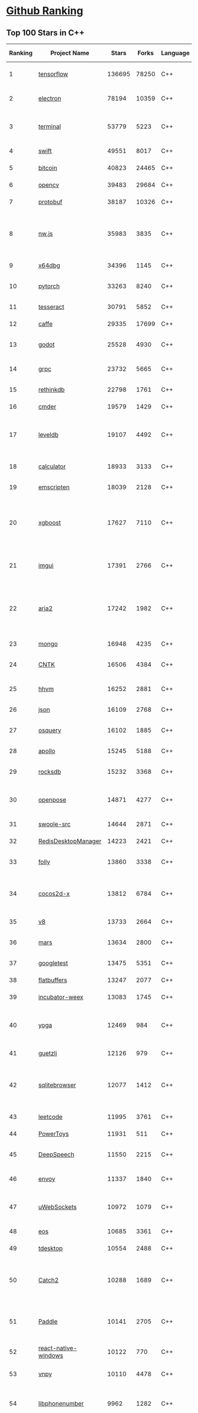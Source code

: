 [Github Ranking](../README.md)
==========

## Top 100 Stars in C\+\+

| Ranking | Project Name | Stars | Forks | Language | Open Issues | Description | Last Commit |
| ------- | ------------ | ----- | ----- | -------- | ----------- | ----------- | ----------- |
| 1 | [tensorflow](https://github.com/tensorflow/tensorflow) | 136695 | 78250 | C++ | 2982 | An Open Source Machine Learning Framework for Everyone | 2019-11-01T10:31:34Z |
| 2 | [electron](https://github.com/electron/electron) | 78194 | 10359 | C++ | 1212 | :electron: Build cross-platform desktop apps with JavaScript, HTML, and CSS | 2019-11-01T08:51:44Z |
| 3 | [terminal](https://github.com/microsoft/terminal) | 53779 | 5223 | C++ | 753 | The new Windows Terminal, and the original Windows console host - all in the same place! | 2019-11-01T00:17:32Z |
| 4 | [swift](https://github.com/apple/swift) | 49551 | 8017 | C++ | 606 | The Swift Programming Language | 2019-11-01T07:17:40Z |
| 5 | [bitcoin](https://github.com/bitcoin/bitcoin) | 40823 | 24465 | C++ | 1040 | Bitcoin Core integration/staging tree | 2019-11-01T10:57:53Z |
| 6 | [opencv](https://github.com/opencv/opencv) | 39483 | 29684 | C++ | 1767 | Open Source Computer Vision Library | 2019-11-01T08:11:11Z |
| 7 | [protobuf](https://github.com/protocolbuffers/protobuf) | 38187 | 10326 | C++ | 766 | Protocol Buffers - Google's data interchange format | 2019-11-01T01:34:52Z |
| 8 | [nw.js](https://github.com/nwjs/nw.js) | 35983 | 3835 | C++ | 742 | Call all Node.js modules directly from DOM/WebWorker and enable a new way of writing applications with all Web technologies. | 2019-11-01T05:31:38Z |
| 9 | [x64dbg](https://github.com/x64dbg/x64dbg) | 34396 | 1145 | C++ | 355 | An open-source x64/x32 debugger for windows. | 2019-10-31T14:41:38Z |
| 10 | [pytorch](https://github.com/pytorch/pytorch) | 33263 | 8240 | C++ | 4518 | Tensors and Dynamic neural networks in Python with strong GPU acceleration | 2019-11-01T10:01:26Z |
| 11 | [tesseract](https://github.com/tesseract-ocr/tesseract) | 30791 | 5852 | C++ | 226 | Tesseract Open Source OCR Engine (main repository) | 2019-11-01T08:29:22Z |
| 12 | [caffe](https://github.com/BVLC/caffe) | 29335 | 17699 | C++ | 1067 | Caffe: a fast open framework for deep learning. | 2019-10-27T10:31:28Z |
| 13 | [godot](https://github.com/godotengine/godot) | 25528 | 4930 | C++ | 5698 | Godot Engine – Multi-platform 2D and 3D game engine | 2019-11-01T09:39:28Z |
| 14 | [grpc](https://github.com/grpc/grpc) | 23732 | 5665 | C++ | 934 | The C based gRPC (C++, Python, Ruby, Objective-C, PHP, C#) | 2019-11-01T08:52:14Z |
| 15 | [rethinkdb](https://github.com/rethinkdb/rethinkdb) | 22798 | 1761 | C++ | 1461 | The open-source database for the realtime web. | 2019-10-29T18:23:00Z |
| 16 | [cmder](https://github.com/cmderdev/cmder) | 19579 | 1429 | C++ | 19 | Lovely console emulator package for Windows | 2019-10-27T21:06:23Z |
| 17 | [leveldb](https://github.com/google/leveldb) | 19107 | 4492 | C++ | 126 | LevelDB is a fast key-value storage library written at Google that provides an ordered mapping from string keys to string values. | 2019-10-28T20:24:11Z |
| 18 | [calculator](https://github.com/microsoft/calculator) | 18933 | 3133 | C++ | 136 | Windows Calculator: A simple yet powerful calculator that ships with Windows | 2019-10-31T18:44:26Z |
| 19 | [emscripten](https://github.com/emscripten-core/emscripten) | 18039 | 2128 | C++ | 725 | Emscripten: An LLVM-to-Web Compiler | 2019-11-01T10:05:30Z |
| 20 | [xgboost](https://github.com/dmlc/xgboost) | 17627 | 7110 | C++ | 186 | Scalable, Portable and Distributed Gradient Boosting (GBDT, GBRT or GBM) Library,  for Python, R, Java, Scala, C++ and more. Runs on single machine, Hadoop, Spark, Flink and DataFlow | 2019-11-01T09:02:41Z |
| 21 | [imgui](https://github.com/ocornut/imgui) | 17391 | 2766 | C++ | 449 | Dear ImGui: Bloat-free Immediate Mode Graphical User interface for C++ with minimal dependencies | 2019-10-31T13:01:55Z |
| 22 | [aria2](https://github.com/aria2/aria2) | 17242 | 1982 | C++ | 632 | aria2 is a lightweight multi-protocol & multi-source, cross platform download utility operated in command-line. It supports HTTP/HTTPS, FTP, SFTP, BitTorrent and Metalink. | 2019-10-14T04:07:10Z |
| 23 | [mongo](https://github.com/mongodb/mongo) | 16948 | 4235 | C++ | 40 | The MongoDB Database | 2019-11-01T03:22:10Z |
| 24 | [CNTK](https://github.com/microsoft/CNTK) | 16506 | 4384 | C++ | 787 | Microsoft Cognitive Toolkit (CNTK), an open source deep-learning toolkit | 2019-10-31T00:21:59Z |
| 25 | [hhvm](https://github.com/facebook/hhvm) | 16252 | 2881 | C++ | 873 | A virtual machine for executing programs written in Hack. | 2019-11-01T09:57:28Z |
| 26 | [json](https://github.com/nlohmann/json) | 16109 | 2768 | C++ | 50 | JSON for Modern C++ | 2019-10-31T17:02:47Z |
| 27 | [osquery](https://github.com/osquery/osquery) | 16102 | 1885 | C++ | 615 | SQL powered operating system instrumentation, monitoring, and analytics. | 2019-11-01T10:20:13Z |
| 28 | [apollo](https://github.com/ApolloAuto/apollo) | 15245 | 5188 | C++ | 473 | An open autonomous driving platform | 2019-11-01T08:46:01Z |
| 29 | [rocksdb](https://github.com/facebook/rocksdb) | 15232 | 3368 | C++ | 401 | A library that provides an embeddable, persistent key-value store for fast storage. | 2019-11-01T08:29:14Z |
| 30 | [openpose](https://github.com/CMU-Perceptual-Computing-Lab/openpose) | 14871 | 4277 | C++ | 29 | OpenPose: Real-time multi-person keypoint detection library for body, face, hands, and foot estimation | 2019-10-30T13:48:39Z |
| 31 | [swoole-src](https://github.com/swoole/swoole-src) | 14644 | 2871 | C++ | 61 | 🚀 Coroutine-based concurrency library for PHP | 2019-11-01T10:14:37Z |
| 32 | [RedisDesktopManager](https://github.com/uglide/RedisDesktopManager) | 14223 | 2421 | C++ | 30 | :wrench: Cross-platform GUI management tool for Redis | 2019-10-31T15:37:14Z |
| 33 | [folly](https://github.com/facebook/folly) | 13860 | 3338 | C++ | 192 | An open-source C++ library developed and used at Facebook. | 2019-11-01T02:03:36Z |
| 34 | [cocos2d-x](https://github.com/cocos2d/cocos2d-x) | 13812 | 6784 | C++ | 1354 | Cocos2d-x is a suite of open-source, cross-platform, game-development tools used by millions of developers all over the world. | 2019-11-01T09:31:57Z |
| 35 | [v8](https://github.com/v8/v8) | 13733 | 2664 | C++ | 1 | The official mirror of the V8 Git repository | 2019-10-10T17:52:03Z |
| 36 | [mars](https://github.com/Tencent/mars) | 13634 | 2800 | C++ | 125 | Mars is a cross-platform network component  developed by WeChat. | 2019-11-01T08:23:29Z |
| 37 | [googletest](https://github.com/google/googletest) | 13475 | 5351 | C++ | 121 | Googletest - Google Testing and Mocking Framework | 2019-10-31T19:11:43Z |
| 38 | [flatbuffers](https://github.com/google/flatbuffers) | 13247 | 2077 | C++ | 234 | FlatBuffers: Memory Efficient Serialization Library | 2019-11-01T04:39:03Z |
| 39 | [incubator-weex](https://github.com/apache/incubator-weex) | 13083 | 1745 | C++ | 104 | Apache Weex (Incubating) | 2019-11-01T09:05:58Z |
| 40 | [yoga](https://github.com/facebook/yoga) | 12469 | 984 | C++ | 225 | Yoga is a cross-platform layout engine which implements Flexbox. Follow https://twitter.com/yogalayout for updates. | 2019-10-28T19:54:57Z |
| 41 | [guetzli](https://github.com/google/guetzli) | 12126 | 979 | C++ | 117 | Perceptual JPEG encoder | 2019-10-25T12:45:03Z |
| 42 | [sqlitebrowser](https://github.com/sqlitebrowser/sqlitebrowser) | 12077 | 1412 | C++ | 379 | Official home of the DB Browser for SQLite (DB4S) project. Previously known as "SQLite Database Browser" and "Database Browser for SQLite". Website at:  | 2019-10-31T20:04:37Z |
| 43 | [leetcode](https://github.com/haoel/leetcode) | 11995 | 3761 | C++ | 51 | LeetCode Problems' Solutions  | 2019-10-29T09:00:59Z |
| 44 | [PowerToys](https://github.com/microsoft/PowerToys) | 11931 | 511 | C++ | 373 | Windows system utilities to maximize productivity | 2019-11-01T06:59:25Z |
| 45 | [DeepSpeech](https://github.com/mozilla/DeepSpeech) | 11550 | 2215 | C++ | 103 | A TensorFlow implementation of Baidu's DeepSpeech architecture | 2019-11-01T10:14:03Z |
| 46 | [envoy](https://github.com/envoyproxy/envoy) | 11337 | 1840 | C++ | 606 | Cloud-native high-performance edge/middle/service proxy | 2019-11-01T10:03:11Z |
| 47 | [uWebSockets](https://github.com/uNetworking/uWebSockets) | 10972 | 1079 | C++ | 15 | Simple, secure & standards compliant web I/O for the most demanding of applications | 2019-10-29T18:28:12Z |
| 48 | [eos](https://github.com/EOSIO/eos) | 10685 | 3361 | C++ | 265 | An open source smart contract platform  | 2019-11-01T10:15:00Z |
| 49 | [tdesktop](https://github.com/telegramdesktop/tdesktop) | 10554 | 2488 | C++ | 1160 | Telegram Desktop messaging app | 2019-10-21T18:29:51Z |
| 50 | [Catch2](https://github.com/catchorg/Catch2) | 10288 | 1689 | C++ | 214 | A modern, C++-native, header-only, test framework for unit-tests, TDD and BDD - using C++11, C++14, C++17 and later (or C++03 on the Catch1.x branch) | 2019-10-31T21:52:14Z |
| 51 | [Paddle](https://github.com/PaddlePaddle/Paddle) | 10141 | 2705 | C++ | 1649 | PArallel Distributed Deep LEarning （『飞桨』核心框架，高性能单机、分布式训练和跨平台部署） | 2019-11-01T10:57:12Z |
| 52 | [react-native-windows](https://github.com/microsoft/react-native-windows) | 10122 | 770 | C++ | 324 | A framework for building native Windows apps with React. | 2019-11-01T06:58:32Z |
| 53 | [vnpy](https://github.com/vnpy/vnpy) | 10110 | 4478 | C++ | 22 | 基于Python的开源量化交易平台开发框架 | 2019-11-01T07:39:16Z |
| 54 | [libphonenumber](https://github.com/google/libphonenumber) | 9962 | 1282 | C++ | 86 | Google's common Java, C++ and JavaScript library for parsing, formatting, and validating international phone numbers. | 2019-10-31T16:02:39Z |
| 55 | [LightGBM](https://github.com/microsoft/LightGBM) | 9820 | 2630 | C++ | 43 | A fast, distributed, high performance gradient boosting (GBT, GBDT, GBRT, GBM or MART) framework based on decision tree algorithms, used for ranking, classification and many other machine learning tasks. | 2019-10-31T00:09:26Z |
| 56 | [xbmc](https://github.com/xbmc/xbmc) | 9741 | 5208 | C++ | 590 | Kodi is an award-winning free and open source home theater/media center software and entertainment hub for digital media. With its beautiful interface and powerful skinning engine, it's available for Android, BSD, Linux, macOS, iOS and Windows. | 2019-10-31T23:33:26Z |
| 57 | [foundationdb](https://github.com/apple/foundationdb) | 9579 | 774 | C++ | 373 | FoundationDB - the open source, distributed, transactional key-value store | 2019-11-01T00:07:07Z |
| 58 | [Proton](https://github.com/ValveSoftware/Proton) | 9521 | 332 | C++ | 2124 | Compatibility tool for Steam Play based on Wine and additional components | 2019-10-09T21:23:03Z |
| 59 | [notepad-plus-plus](https://github.com/notepad-plus-plus/notepad-plus-plus) | 9402 | 2446 | C++ | 1057 | Notepad++ official repository | 2019-11-01T10:49:38Z |
| 60 | [Karabiner-Elements](https://github.com/pqrs-org/Karabiner-Elements) | 9363 | 575 | C++ | 90 | Karabiner-Elements is a powerful utility for keyboard customization on macOS Sierra (10.12) or later. | 2019-10-29T16:34:02Z |
| 61 | [incubator-brpc](https://github.com/apache/incubator-brpc) | 9303 | 2238 | C++ | 189 | Industrial-grade RPC framework used throughout Baidu, with 1,000,000+ instances and thousands kinds of services, called "baidu-rpc" inside Baidu. | 2019-11-01T04:30:43Z |
| 62 | [openage](https://github.com/SFTtech/openage) | 9151 | 889 | C++ | 213 | Free (as in freedom) open source clone of the Age of Empires II engine :rocket: | 2019-10-28T09:31:35Z |
| 63 | [hardseed](https://github.com/yangyangwithgnu/hardseed) | 9135 | 1964 | C++ | 35 | SEX IS ZERO (0), so, who wanna be the ONE (1), aha? | 2018-08-25T17:29:23Z |
| 64 | [CRYENGINE](https://github.com/CRYTEK/CRYENGINE) | 9125 | 1789 | C++ | 72 | CRYENGINE is a powerful real-time game development platform created by Crytek. | 2019-11-01T08:41:35Z |
| 65 | [turicreate](https://github.com/apple/turicreate) | 9115 | 913 | C++ | 483 | Turi Create simplifies the development of custom machine learning models. | 2019-11-01T07:01:11Z |
| 66 | [AirSim](https://github.com/microsoft/AirSim) | 9095 | 2352 | C++ | 484 | Open source simulator for autonomous vehicles built on Unreal Engine / Unity, from Microsoft AI & Research | 2019-10-30T22:25:54Z |
| 67 | [openalpr](https://github.com/openalpr/openalpr) | 8931 | 2030 | C++ | 436 | Automatic License Plate Recognition library | 2019-10-21T07:15:01Z |
| 68 | [wkhtmltopdf](https://github.com/wkhtmltopdf/wkhtmltopdf) | 8820 | 1242 | C++ | 866 | Convert HTML to PDF using Webkit (QtWebKit) | 2019-08-30T15:40:36Z |
| 69 | [arangodb](https://github.com/arangodb/arangodb) | 8762 | 590 | C++ | 589 | 🥑 ArangoDB is a native multi-model database with flexible data models for documents, graphs, and key-values. Build high performance applications using a convenient SQL-like query language or JavaScript extensions. | 2019-11-01T10:54:15Z |
| 70 | [napajs](https://github.com/microsoft/napajs) | 8726 | 316 | C++ | 64 | Napa.js: a multi-threaded JavaScript runtime | 2018-10-30T21:08:57Z |
| 71 | [mosh](https://github.com/mobile-shell/mosh) | 8711 | 553 | C++ | 227 | Mobile Shell | 2019-10-17T14:29:31Z |
| 72 | [ClickHouse](https://github.com/ClickHouse/ClickHouse) | 8653 | 1526 | C++ | 1157 | ClickHouse is a free analytic DBMS for big data | 2019-11-01T10:58:36Z |
| 73 | [MMKV](https://github.com/Tencent/MMKV) | 8645 | 908 | C++ | 2 | An efficient, small mobile key-value storage framework developed by WeChat. Works on iOS, Android, macOS and Windows. | 2019-09-16T09:42:07Z |
| 74 | [navicat-keygen](https://github.com/DoubleLabyrinth/navicat-keygen) | 8551 | 2171 | C++ | 11 | A keygen for Navicat | 2019-10-03T07:34:10Z |
| 75 | [yuzu](https://github.com/yuzu-emu/yuzu) | 8499 | 571 | C++ | 187 | Nintendo Switch Emulator | 2019-10-31T01:56:30Z |
| 76 | [rapidjson](https://github.com/Tencent/rapidjson) | 8461 | 2309 | C++ | 391 | A fast JSON parser/generator for C++ with both SAX/DOM style API | 2019-11-01T03:09:20Z |
| 77 | [watchman](https://github.com/facebook/watchman) | 8412 | 657 | C++ | 90 | Watches files and records, or triggers actions, when they change.  | 2019-11-01T02:20:55Z |
| 78 | [Tasmota](https://github.com/arendst/Tasmota) | 8222 | 1937 | C++ | 4 | Alternative Firmware for ESP8266 based devices like itead Sonoff, with Web, Timers, OTA, MQTT, KNX and Sensors Support, to be used on Smart Home Systems. Written for Arduino IDE and PlatformIO | 2019-11-01T10:48:14Z |
| 79 | [dlib](https://github.com/davisking/dlib) | 8129 | 2423 | C++ | 44 | A toolkit for making real world machine learning and data analysis applications in C++ | 2019-11-01T00:27:39Z |
| 80 | [interview](https://github.com/huihut/interview) | 8120 | 2601 | C++ | 2 | 📚 C/C++ 技术面试基础知识总结，包括语言、程序库、数据结构、算法、系统、网络、链接装载库等知识及面试经验、招聘、内推等信息。 | 2019-10-27T12:13:22Z |
| 81 | [Magisk](https://github.com/topjohnwu/Magisk) | 8068 | 1258 | C++ | 18 | A Magic Mask to Alter Android System Systemless-ly | 2019-11-01T08:26:00Z |
| 82 | [filament](https://github.com/google/filament) | 7996 | 556 | C++ | 71 | Filament is a real-time physically based rendering engine for Android, iOS, Windows, Linux, macOS and WASM/WebGL | 2019-11-01T00:02:11Z |
| 83 | [faiss](https://github.com/facebookresearch/faiss) | 7965 | 1461 | C++ | 58 | A library for efficient similarity search and clustering of dense vectors. | 2019-11-01T03:57:58Z |
| 84 | [horovod](https://github.com/horovod/horovod) | 7791 | 1217 | C++ | 446 | Distributed training framework for TensorFlow, Keras, PyTorch, and Apache MXNet. | 2019-11-01T03:19:29Z |
| 85 | [Tars](https://github.com/TarsCloud/Tars) | 7782 | 1878 | C++ | 46 | Tars is a high-performance RPC framework based on name service and Tars protocol, also integrated administration platform, and implemented hosting-service via flexible schedule. | 2019-10-22T07:10:46Z |
| 86 | [robomongo](https://github.com/Studio3T/robomongo) | 7683 | 660 | C++ | 652 | Native cross-platform MongoDB management tool | 2019-09-09T15:41:28Z |
| 87 | [tinyrenderer](https://github.com/ssloy/tinyrenderer) | 7676 | 639 | C++ | 6 | A brief computer graphics / rendering course | 2019-02-20T13:41:57Z |
| 88 | [libfacedetection](https://github.com/ShiqiYu/libfacedetection) | 7672 | 2174 | C++ | 55 | An open source library for face detection in images. The face detection speed can reach 1500FPS.  | 2019-09-24T02:17:18Z |
| 89 | [devilution](https://github.com/diasurgical/devilution) | 7582 | 911 | C++ | 87 | Diablo devolved - magic behind the 1996 computer game | 2019-11-01T10:52:42Z |
| 90 | [simdjson](https://github.com/lemire/simdjson) | 7560 | 418 | C++ | 63 | Parsing gigabytes of JSON per second  | 2019-10-31T20:43:03Z |
| 91 | [ncnn](https://github.com/Tencent/ncnn) | 7526 | 1992 | C++ | 146 | ncnn is a high-performance neural network inference framework optimized for the mobile platform | 2019-10-31T09:33:55Z |
| 92 | [OpenRCT2](https://github.com/OpenRCT2/OpenRCT2) | 7479 | 843 | C++ | 1294 | An open source re-implementation of RollerCoaster Tycoon 2 🎢 | 2019-11-01T01:07:54Z |
| 93 | [solidity](https://github.com/ethereum/solidity) | 7372 | 2048 | C++ | 706 | Solidity, the Contract-Oriented Programming Language | 2019-11-01T10:38:22Z |
| 94 | [qBittorrent](https://github.com/qbittorrent/qBittorrent) | 7371 | 1297 | C++ | 2707 | qBittorrent BitTorrent client | 2019-11-01T10:31:50Z |
| 95 | [openFrameworks](https://github.com/openframeworks/openFrameworks) | 7305 | 2322 | C++ | 911 | openFrameworks is a community-developed cross platform toolkit for creative coding in C++. | 2019-10-31T19:23:33Z |
| 96 | [zeal](https://github.com/zealdocs/zeal) | 7292 | 568 | C++ | 140 | Offline documentation browser inspired by Dash | 2019-10-31T22:40:59Z |
| 97 | [shadowsocks-qt5](https://github.com/shadowsocks/shadowsocks-qt5) | 7256 | 2237 | C++ | 72 | A cross-platform shadowsocks GUI client | 2019-01-01T20:28:17Z |
| 98 | [aseprite](https://github.com/aseprite/aseprite) | 7212 | 735 | C++ | 737 | Animated sprite editor & pixel art tool (Windows, macOS, Linux) | 2019-10-31T12:16:00Z |
| 99 | [rpcs3](https://github.com/RPCS3/rpcs3) | 7169 | 1210 | C++ | 507 | PS3 emulator/debugger | 2019-11-01T10:58:42Z |
| 100 | [spdlog](https://github.com/gabime/spdlog) | 7071 | 1550 | C++ | 21 | Fast C++ logging library. | 2019-10-30T19:33:33Z |

